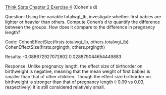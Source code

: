 [Think Stats Chapter 2 Exercise 4](http://greenteapress.com/thinkstats2/html/thinkstats2003.html#toc24) (Cohen's d)

Question:
Using the variable totalwgt_lb, investigate whether first babies are lighter or heavier than others. Compute Cohen’s d to quantify the difference between the groups. How does it compare to the difference in pregnancy length?

Code:
CohenEffectSize(firsts.totalwgt_lb, others.totalwgt_lb)
CohenEffectSize(firsts.prglngth, others.prglngth)

Results:
-0.088672927072602
0.028879044654449883

Response:
Unlike pregnancy length, the effect size of birthorder on birthweight is negative, meaning that the mean weight of first babies is smaller than that of other children. Though the effect size birthorder on birthweight is stronger than that of pregnancy length (-0.09 vs 0.03, respectively) it is still considered relatively small.

